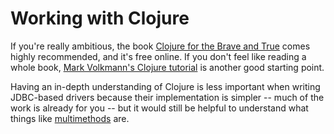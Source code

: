 # Working with Clojure

If you're really ambitious, the book [Clojure for the Brave and True](https://www.braveclojure.com/clojure-for-the-brave-and-true/) comes highly recommended, and it's free online. If you don't feel like reading a whole book, [Mark Volkmann's Clojure tutorial](https://objectcomputing.com/resources/publications/sett/march-2009-clojure-functional-programming-for-the-jvm) is another good starting point. 

Having an in-depth understanding of Clojure is less important when writing JDBC-based drivers because their implementation is simpler -- much of the work is already for you -- but it would still be helpful to understand what things like [multimethods](https://clojure.org/reference/multimethods) are.


